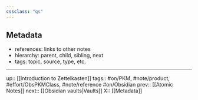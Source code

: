 ```yaml
---
cssclass: "qs"
---
```

## Metadata

- references:  links to other notes
- hierarchy:  parent, child, sibling, next
- tags:  topic, source, type, etc.

---
up:: [[Introduction to Zettelkasten]]
tags:: #on/PKM, #note/product, #effort/ObsPKMClass, #note/reference #on/Obsidian 
prev:: [[Atomic Notes]]
next:: [[Obsidian vaults|Vaults]]
X:: [[Metadata]]
